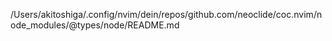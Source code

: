 /Users/akitoshiga/.config/nvim/dein/repos/github.com/neoclide/coc.nvim/node_modules/@types/node/README.md